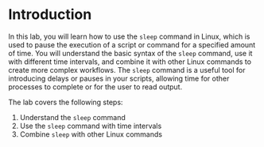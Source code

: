 # Introduction

In this lab, you will learn how to use the `sleep` command in Linux, which is used to pause the execution of a script or command for a specified amount of time. You will understand the basic syntax of the `sleep` command, use it with different time intervals, and combine it with other Linux commands to create more complex workflows. The `sleep` command is a useful tool for introducing delays or pauses in your scripts, allowing time for other processes to complete or for the user to read output.

The lab covers the following steps:

1. Understand the `sleep` command
2. Use the `sleep` command with time intervals
3. Combine `sleep` with other Linux commands
